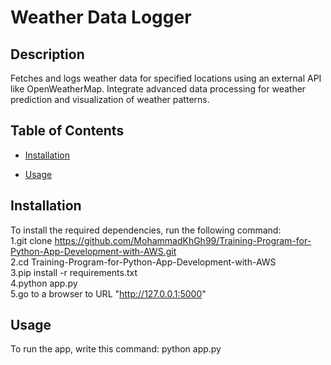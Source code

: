 # Weather Data Logger

## Description
Fetches and logs weather data for specified locations using an external API like OpenWeatherMap. Integrate advanced data processing for weather prediction and visualization of weather patterns.


## Table of Contents
- [Installation](#installation)

- [Usage](#usage)
<!-- 
- [Contributing](#contributing)
- [License](#license) -->

## Installation
To install the required dependencies, run the following command:
    <br>1.git clone https://github.com/MohammadKhGh99/Training-Program-for-Python-App-Development-with-AWS.git
    <br>2.cd Training-Program-for-Python-App-Development-with-AWS
    <br>3.pip install -r requirements.txt
    <br>4.python app.py
    <br>5.go to a browser to URL "http://127.0.0.1:5000"


## Usage
To run the app, write this command:
    python app.py

<!-- ## Contributing
[Explain how others can contribute to your project]

## License
[Specify the license under which your project is distributed] -->
